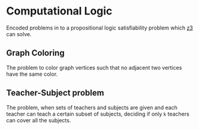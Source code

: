 Computational Logic
===  
Encoded problems in to a propositional logic satisfiability problem which [z3](https://github.com/Z3Prover/z3) can solve.  

Graph Coloring
---  
The problem to color graph vertices such that no adjacent two vertices have the same color.   

Teacher-Subject problem
---  
The problem, when sets of teachers and subjects are given and each teacher can teach a certain subset of subjects, deciding if only `k` teachers can cover all the subjects.  
